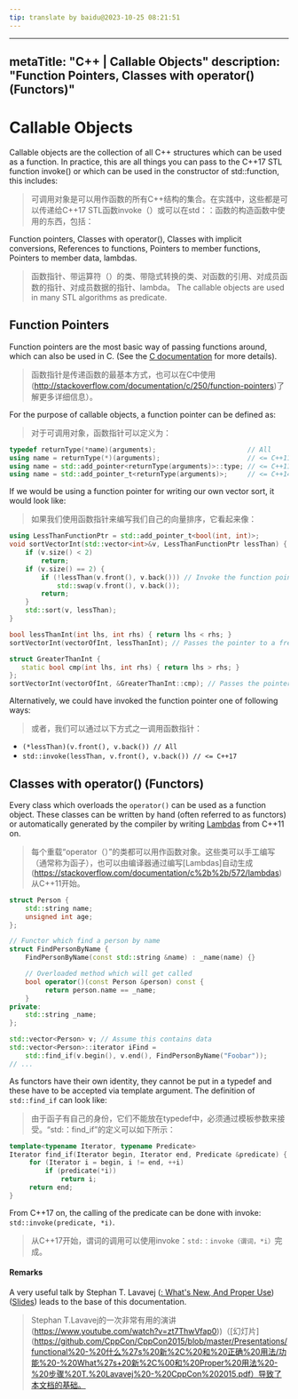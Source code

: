 ```yaml
---
tip: translate by baidu@2023-10-25 08:21:51
---
```

---
metaTitle: "C++ | Callable Objects"
description: "Function Pointers, Classes with operator()  (Functors)"
---

# Callable Objects



Callable objects are the collection of all C++ structures which can be used as a function. In practice, this are all things you can pass to the C++17 STL function invoke() or which can be used in the constructor of std::function, this includes:

> 可调用对象是可以用作函数的所有C++结构的集合。在实践中，这些都是可以传递给C++17 STL函数invoke（）或可以在std：：函数的构造函数中使用的东西，包括：

Function pointers, Classes with operator(), Classes with implicit conversions, References to functions, Pointers to member functions, Pointers to member data, lambdas.

> 函数指针、带运算符（）的类、带隐式转换的类、对函数的引用、对成员函数的指针、对成员数据的指针、lambda。
The callable objects are used in many STL algorithms as predicate.



## Function Pointers



Function pointers are the most basic way of passing functions around, which can also be used in C. (See the [C documentation](http://stackoverflow.com/documentation/c/250/function-pointers) for more details).

> 函数指针是传递函数的最基本方式，也可以在C中使用(http://stackoverflow.com/documentation/c/250/function-pointers)了解更多详细信息）。


For the purpose of callable objects, a function pointer can be defined as:

> 对于可调用对象，函数指针可以定义为：

```cpp
typedef returnType(*name)(arguments);                       // All
using name = returnType(*)(arguments);                      // <= C++11
using name = std::add_pointer<returnType(arguments)>::type; // <= C++11
using name = std::add_pointer_t<returnType(arguments)>;     // <= C++14

```


If we would be using a function pointer for writing our own vector sort, it would look like:

> 如果我们使用函数指针来编写我们自己的向量排序，它看起来像：

```cpp
using LessThanFunctionPtr = std::add_pointer_t<bool(int, int)>;
void sortVectorInt(std::vector<int>&v, LessThanFunctionPtr lessThan) {
    if (v.size() < 2)
        return;
    if (v.size() == 2) {
        if (!lessThan(v.front(), v.back())) // Invoke the function pointer
            std::swap(v.front(), v.back());
        return;
    }
    std::sort(v, lessThan);
}

bool lessThanInt(int lhs, int rhs) { return lhs < rhs; }
sortVectorInt(vectorOfInt, lessThanInt); // Passes the pointer to a free function

struct GreaterThanInt {
   static bool cmp(int lhs, int rhs) { return lhs > rhs; }
};
sortVectorInt(vectorOfInt, &GreaterThanInt::cmp); // Passes the pointer to a static member function

```


Alternatively, we could have invoked the function pointer one of following ways:

> 或者，我们可以通过以下方式之一调用函数指针：

- `(*lessThan)(v.front(), v.back()) // All`
- `std::invoke(lessThan, v.front(), v.back()) // <= C++17`



## Classes with operator()  (Functors)



Every class which overloads the `operator()` can be used as a function object. These classes can be written by hand (often referred to as functors) or automatically generated by the compiler by writing [Lambdas](https://stackoverflow.com/documentation/c%2b%2b/572/lambdas) from C++11 on.

> 每个重载“operator（）”的类都可以用作函数对象。这些类可以手工编写（通常称为函子），也可以由编译器通过编写[Lambdas]自动生成(https://stackoverflow.com/documentation/c%2b%2b/572/lambdas)从C++11开始。

```cpp
struct Person {
    std::string name;
    unsigned int age;
};

// Functor which find a person by name
struct FindPersonByName {
    FindPersonByName(const std::string &name) : _name(name) {}

    // Overloaded method which will get called
    bool operator()(const Person &person) const {
         return person.name == _name;
    }
private:
    std::string _name;
};

std::vector<Person> v; // Assume this contains data
std::vector<Person>::iterator iFind =
    std::find_if(v.begin(), v.end(), FindPersonByName("Foobar"));
// ...

```


As functors have their own identity, they cannot be put in a typedef and these have to be accepted via template argument. The definition of `std::find_if` can look like:

> 由于函子有自己的身份，它们不能放在typedef中，必须通过模板参数来接受。“std:：find_if”的定义可以如下所示：

```cpp
template<typename Iterator, typename Predicate>
Iterator find_if(Iterator begin, Iterator end, Predicate &predicate) {
     for (Iterator i = begin, i != end, ++i)
         if (predicate(*i))
             return i;
     return end;
}

```


From C++17 on, the calling of the predicate can be done with invoke: `std::invoke(predicate, *i)`.

> 从C++17开始，谓词的调用可以使用invoke：`std:：invoke（谓词，*i）`完成。



#### Remarks



A very useful talk by Stephan T. Lavavej ([<functional>: What's New, And Proper Use](https://www.youtube.com/watch?v=zt7ThwVfap0)) ([Slides](https://github.com/CppCon/CppCon2015/blob/master/Presentations/functional%20-%20What%27s%20New%2C%20And%20Proper%20Usage/functional%20-%20What%27s%20New%2C%20And%20Proper%20Usage%20-%20Stephan%20T.%20Lavavej%20-%20CppCon%202015.pdf)) leads to the base of this documentation.

> Stephan T.Lavavej的一次非常有用的演讲(https://www.youtube.com/watch?v=zt7ThwVfap0))（[幻灯片](https://github.com/CppCon/CppCon2015/blob/master/Presentations/functional%20-%20什么%27s%20新%2C%20和%20正确%20用法/功能%20-%20What%27s+20新%2C%00和%20Proper%20用法%20-%20步骤%20T.%20Lavavej%20-%20CppCon%202015.pdf）导致了本文档的基础。


